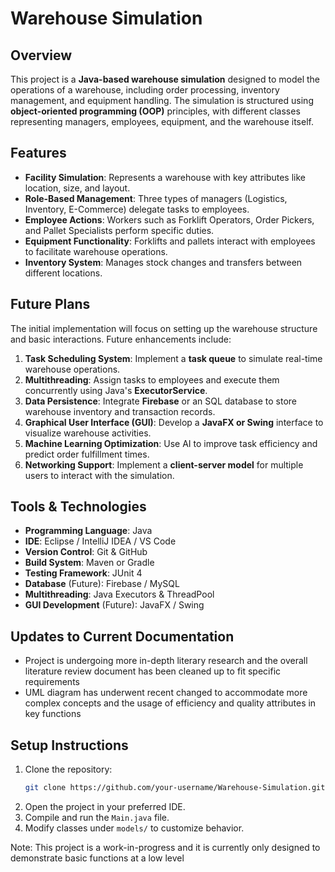 # Warehouse Simulation

## Overview
This project is a **Java-based warehouse simulation** designed to model the operations of a warehouse, including order processing, inventory management, and equipment handling. The simulation is structured using **object-oriented programming (OOP)** principles, with different classes representing managers, employees, equipment, and the warehouse itself.

## Features
- **Facility Simulation**: Represents a warehouse with key attributes like location, size, and layout.
- **Role-Based Management**: Three types of managers (Logistics, Inventory, E-Commerce) delegate tasks to employees.
- **Employee Actions**: Workers such as Forklift Operators, Order Pickers, and Pallet Specialists perform specific duties.
- **Equipment Functionality**: Forklifts and pallets interact with employees to facilitate warehouse operations.
- **Inventory System**: Manages stock changes and transfers between different locations.

## Future Plans
The initial implementation will focus on setting up the warehouse structure and basic interactions. Future enhancements include:
1. **Task Scheduling System**: Implement a **task queue** to simulate real-time warehouse operations.
2. **Multithreading**: Assign tasks to employees and execute them concurrently using Java's **ExecutorService**.
3. **Data Persistence**: Integrate **Firebase** or an SQL database to store warehouse inventory and transaction records.
4. **Graphical User Interface (GUI)**: Develop a **JavaFX or Swing** interface to visualize warehouse activities.
5. **Machine Learning Optimization**: Use AI to improve task efficiency and predict order fulfillment times.
6. **Networking Support**: Implement a **client-server model** for multiple users to interact with the simulation.

## Tools & Technologies
- **Programming Language**: Java
- **IDE**: Eclipse / IntelliJ IDEA / VS Code
- **Version Control**: Git & GitHub
- **Build System**: Maven or Gradle
- **Testing Framework**: JUnit 4
- **Database** (Future): Firebase / MySQL
- **Multithreading**: Java Executors & ThreadPool
- **GUI Development** (Future): JavaFX / Swing

## Updates to Current Documentation
- Project is undergoing more in-depth literary research and the overall literature review document has been cleaned up to fit specific requirements
- UML diagram has underwent recent changed to accommodate more complex concepts and the usage of efficiency and quality attributes in key functions

## Setup Instructions
1. Clone the repository:
   ```sh
   git clone https://github.com/your-username/Warehouse-Simulation.git
   ```
2. Open the project in your preferred IDE.
3. Compile and run the `Main.java` file.
4. Modify classes under `models/` to customize behavior.

Note: This project is a work-in-progress and it is currently only designed to demonstrate basic functions at a low level
